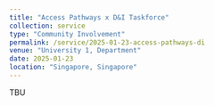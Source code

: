 ```yaml
---
title: "Access Pathways x D&I Taskforce"
collection: service
type: "Community Involvement"
permalink: /service/2025-01-23-access-pathways-di
venue: "University 1, Department"
date: 2025-01-23
location: "Singapore, Singapore"
---
```


TBU